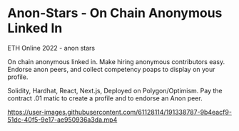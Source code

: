 # Anon-Stars - On Chain Anonymous Linked In 
ETH Online 2022 - anon stars

On chain anonymous linked in. Make hiring anonymous contributors easy. Endorse anon peers, and collect competency poaps to display on your profile. 

Solidity, Hardhat, React, Next.js, Deployed on Polygon/Optimism. Pay the contract .01 matic to create a profile and to endorse an Anon peer.




https://user-images.githubusercontent.com/61128114/191338787-9b4eacf9-51dc-40f5-9e17-ae950936a3da.mp4



